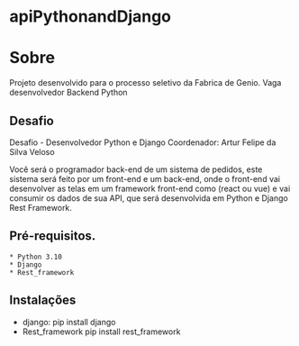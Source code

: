 # apiPythonandDjango

# Sobre

Projeto desenvolvido para o processo seletivo da Fabrica de Genio. Vaga desenvolvedor Backend Python 

## Desafio
  Desafio - Desenvolvedor Python e Django
  Coordenador: Artur Felipe da Silva Veloso

  Você será o programador back-end de um sistema de pedidos, este sistema será feito por
  um front-end e um back-end, onde o front-end vai desenvolver as telas em um framework
  front-end como (react ou vue) e vai consumir os dados de sua API, que será desenvolvida
  em Python e Django Rest Framework.

## Pré-requisitos.
    * Python 3.10
    * Django
    * Rest_framework
## Instalações
  * django: pip install django
  * Rest_framework pip install rest_framework
